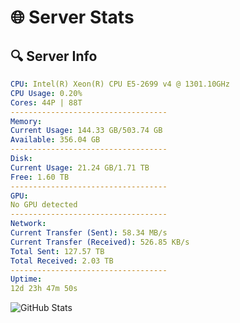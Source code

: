 # 🌐 Server Stats
## 🔍 Server Info
```yaml
CPU: Intel(R) Xeon(R) CPU E5-2699 v4 @ 1301.10GHz
CPU Usage: 0.20%
Cores: 44P | 88T
-----------------------------------
Memory:
Current Usage: 144.33 GB/503.74 GB
Available: 356.04 GB
-----------------------------------
Disk:
Current Usage: 21.24 GB/1.71 TB
Free: 1.60 TB
-----------------------------------
GPU:
No GPU detected
-----------------------------------
Network:
Current Transfer (Sent): 58.34 MB/s
Current Transfer (Received): 526.85 KB/s
Total Sent: 127.57 TB
Total Received: 2.03 TB
-----------------------------------
Uptime:
12d 23h 47m 50s
```
![GitHub Stats](https://img.shields.io/badge/Updated-2025-02-20_22:31:08-blue)